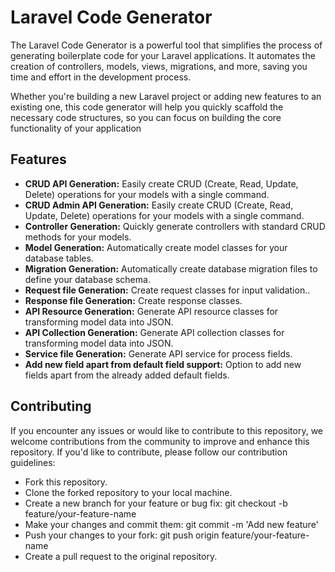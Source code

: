 # Laravel Code Generator

The Laravel Code Generator is a powerful tool that simplifies the process of generating boilerplate code for your Laravel applications. It automates the creation of controllers, models, views, migrations, and more, saving you time and effort in the development process.

Whether you're building a new Laravel project or adding new features to an existing one, this code generator will help you quickly scaffold the necessary code structures, so you can focus on building the core functionality of your application

## Features

- **CRUD API Generation:** Easily create CRUD (Create, Read, Update, Delete) operations for your models with a single command.
- **CRUD Admin API Generation:** Easily create CRUD (Create, Read, Update, Delete) operations for your models with a single command.
- **Controller Generation:** Quickly generate controllers with standard CRUD methods for your models.
- **Model Generation:** Automatically create model classes for your database tables.
- **Migration Generation:** Automatically create database migration files to define your database schema.
- **Request file Generation:** Create request classes for input validation..
- **Response file Generation:** Create response classes.
- **API Resource Generation:** Generate API resource classes for transforming model data into JSON.
- **API Collection Generation:** Generate API collection classes for transforming model data into JSON.
- **Service file Generation:** Generate API service for process fields.
- **Add new field apart from default field support:** Option to add new fields apart from the already added default fields.

## Contributing

If you encounter any issues or would like to contribute to this repository, we welcome contributions from the community to improve and enhance this repository. If you'd like to contribute, please follow our contribution guidelines:

- Fork this repository.
- Clone the forked repository to your local machine.
- Create a new branch for your feature or bug fix: git checkout -b feature/your-feature-name
- Make your changes and commit them: git commit -m 'Add new feature'
- Push your changes to your fork: git push origin feature/your-feature-name
- Create a pull request to the original repository.
